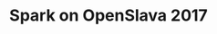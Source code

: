 ---
title: "Spark on OpenSlava 2017"
description: "I will show how you can leverage the containers and run the Spark cluster in PaaS, namely OpenShift and Kubernetes. For demonstration purposes, I'll be demoing the Blockchain analysis in Jupyter notebook using the Spark cluster running in OpenShift, everything dockerized. I am out of buzzwords."
link: "https://www.openslava.sk/2017/#/sessions/5"
tags: ["spark", "OpenSlava", "openshift", "kubernetes-operator"]
weight: 50
year: 2017
draft: false
---